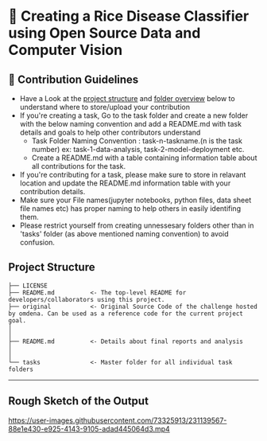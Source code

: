 # 🍙 Creating a Rice Disease Classifier using Open Source Data and Computer Vision 


## 📝 Contribution Guidelines 
- Have a Look at the [project structure](#project-structure) and [folder overview](#folder-overview) below to understand where to store/upload your contribution
- If you're creating a task, Go to the task folder and create a new folder with the below naming convention and add a README.md with task details and goals to help other contributors understand
    - Task Folder Naming Convention : task-n-taskname.(n is the task number) ex: task-1-data-analysis, task-2-model-deployment etc.
    - Create a README.md with a table containing information table about all contributions for the task.
- If you're contributing for a task, please make sure to store in relavant location and update the README.md information table with your contribution details.
- Make sure your File names(jupyter notebooks, python files, data sheet file names etc) has proper naming to help others in easily identifing them.
- Please restrict yourself from creating unnessesary folders other than in 'tasks' folder (as above mentioned naming convention) to avoid confusion. 

## Project Structure

    ├── LICENSE
    ├── README.md          <- The top-level README for developers/collaborators using this project.
    ├── original           <- Original Source Code of the challenge hosted by omdena. Can be used as a reference code for the current project goal.
    │ 
    │
    ├── README.md          <- Details about final reports and analysis
    │ 
    │   
    └── tasks              <- Master folder for all individual task folders
--------

## Rough Sketch of the Output


https://user-images.githubusercontent.com/73325913/231139567-88e1e430-e925-4143-9105-adad445064d3.mp4

